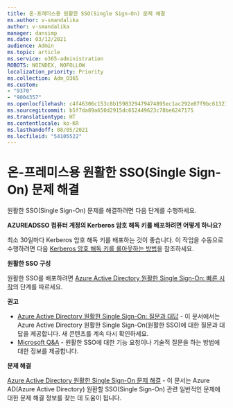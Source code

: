 ```yaml
---
title: 온-프레미스용 원활한 SSO(Single Sign-On) 문제 해결
ms.author: v-smandalika
author: v-smandalika
manager: dansimp
ms.date: 03/12/2021
audience: Admin
ms.topic: article
ms.service: o365-administration
ROBOTS: NOINDEX, NOFOLLOW
localization_priority: Priority
ms.collection: Adm_O365
ms.custom:
- "9370"
- "9004357"
ms.openlocfilehash: c4f46306c153c8b1598329479474895ec1ac292e07f9bc61323a90d708f34885
ms.sourcegitcommit: b5f7da89a650d2915dc652449623c78be6247175
ms.translationtype: HT
ms.contentlocale: ko-KR
ms.lasthandoff: 08/05/2021
ms.locfileid: "54105522"
---
```

# <a name="troubleshoot-seamless-single-sign-on-sso-for-on-premises"></a>온-프레미스용 원활한 SSO(Single Sign-On) 문제 해결

원활한 SSO(Single Sign-On) 문제를 해결하려면 다음 단계를 수행하세요.

**AZUREADSSO 컴퓨터 계정의 Kerberos 암호 해독 키를 배포하려면 어떻게 하나요?**

최소 30일마다 Kerberos 암호 해독 키를 배포하는 것이 좋습니다. 이 작업을 수동으로 수행하려면 다음 [Kerberos 암호 해독 키를 롤아웃하는 방법](https://docs.microsoft.com/azure/active-directory/hybrid/how-to-connect-sso-faq#)을 참조하세요.

**원활한 SSO 구성**

원활한 SSO를 배포하려면 [Azure Active Directory 원활한 Single Sign-On: 빠른 시작](https://docs.microsoft.com/azure/active-directory/hybrid/how-to-connect-sso-quick-start#step-5-roll-over-keys)의 단계를 따르세요.

**권고**

- [Azure Active Directory 원활한 Single Sign-On: 질문과 대답](https://docs.microsoft.com/azure/active-directory/hybrid/how-to-connect-sso-faq) - 이 문서에서는 Azure Active Directory 원활한 Single Sign-On(원활한 SSO)에 대한 질문과 대답을 제공합니다. 새 콘텐츠를 계속 다시 확인하세요.
- [Microsoft Q&A](https://docs.microsoft.com/answers/topics/azure-ad-single-sign-on.html) - 원활한 SSO에 대한 기능 요청이나 기술적 질문을 하는 방법에 대한 정보를 제공합니다.

**문제 해결**

[Azure Active Directory 원활한 Single Sign-On 문제 해결](https://docs.microsoft.com/azure/active-directory/hybrid/tshoot-connect-sso) - 이 문서는 Azure AD(Azure Active Directory) 원환할 SSO(Single Sign-On) 관련 일반적인 문제에 대한 문제 해결 정보를 찾는 데 도움이 됩니다.







